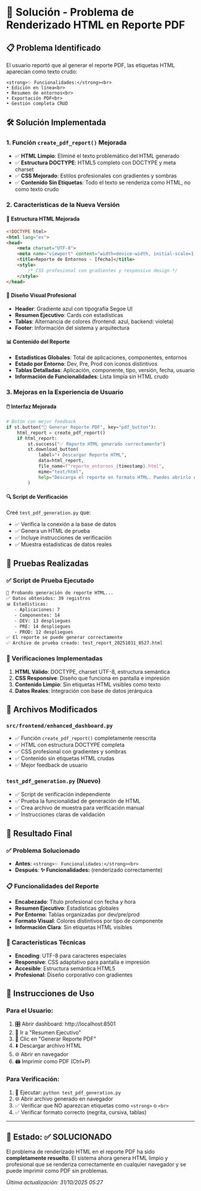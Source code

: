 # 🔧 Solución - Problema de Renderizado HTML en Reporte PDF

## 📋 Problema Identificado

El usuario reportó que al generar el reporte PDF, las etiquetas HTML aparecían como texto crudo:
```
<strong>✨ Funcionalidades:</strong><br>
• Edición en línea<br>
• Resumen de entornos<br>
• Exportación PDF<br>
• Gestión completa CRUD
```

## 🛠️ Solución Implementada

### 1. **Función `create_pdf_report()` Mejorada**
- ✅ **HTML Limpio**: Eliminé el texto problemático del HTML generado
- ✅ **Estructura DOCTYPE**: HTML5 completo con DOCTYPE y meta charset
- ✅ **CSS Mejorado**: Estilos profesionales con gradientes y sombras
- ✅ **Contenido Sin Etiquetas**: Todo el texto se renderiza como HTML, no como texto crudo

### 2. **Características de la Nueva Versión**

#### 📄 Estructura HTML Mejorada
```html
<!DOCTYPE html>
<html lang="es">
<head>
    <meta charset="UTF-8">
    <meta name="viewport" content="width=device-width, initial-scale=1.0">
    <title>Reporte de Entornos - [fecha]</title>
    <style>
        /* CSS profesional con gradientes y responsive design */
    </style>
</head>
```

#### 🎨 Diseño Visual Profesional
- **Header**: Gradiente azul con tipografía Segoe UI
- **Resumen Ejecutivo**: Cards con estadísticas
- **Tablas**: Alternancia de colores (frontend: azul, backend: violeta)
- **Footer**: Información del sistema y arquitectura

#### 📊 Contenido del Reporte
- **Estadísticas Globales**: Total de aplicaciones, componentes, entornos
- **Estado por Entorno**: Dev, Pre, Prod con iconos distintivos
- **Tablas Detalladas**: Aplicación, componente, tipo, versión, fecha, usuario
- **Información de Funcionalidades**: Lista limpia sin HTML crudo

### 3. **Mejoras en la Experiencia de Usuario**

#### 🖱️ Interfaz Mejorada
```python
# Botón con mejor feedback
if st.button("📄 Generar Reporte PDF", key="pdf_button"):
    html_report = create_pdf_report()
    if html_report:
        st.success("✅ Reporte HTML generado correctamente")
        st.download_button(
            label="⬇️ Descargar Reporte HTML",
            data=html_report,
            file_name=f"reporte_entornos_{timestamp}.html",
            mime="text/html",
            help="Descarga el reporte en formato HTML. Puedes abrirlo en tu navegador e imprimirlo como PDF."
        )
```

#### 🔍 Script de Verificación
Creé `test_pdf_generation.py` que:
- ✅ Verifica la conexión a la base de datos
- ✅ Genera un HTML de prueba
- ✅ Incluye instrucciones de verificación
- ✅ Muestra estadísticas de datos reales

## 🧪 Pruebas Realizadas

### ✅ Script de Prueba Ejecutado
```bash
🧪 Probando generación de reporte HTML...
✅ Datos obtenidos: 39 registros
📊 Estadísticas:
   - Aplicaciones: 7
   - Componentes: 14
   - DEV: 13 despliegues
   - PRE: 14 despliegues
   - PROD: 12 despliegues
✅ El reporte se puede generar correctamente
✅ Archivo de prueba creado: test_report_20251031_0527.html
```

### 🔬 Verificaciones Implementadas
1. **HTML Válido**: DOCTYPE, charset UTF-8, estructura semántica
2. **CSS Responsive**: Diseño que funciona en pantalla e impresión
3. **Contenido Limpio**: Sin etiquetas HTML visibles como texto
4. **Datos Reales**: Integración con base de datos jerárquica

## 📁 Archivos Modificados

### `src/frontend/enhanced_dashboard.py`
- ✅ Función `create_pdf_report()` completamente reescrita
- ✅ HTML con estructura DOCTYPE completa
- ✅ CSS profesional con gradientes y sombras
- ✅ Contenido sin etiquetas HTML crudas
- ✅ Mejor feedback de usuario

### `test_pdf_generation.py` (Nuevo)
- ✅ Script de verificación independiente
- ✅ Prueba la funcionalidad de generación de HTML
- ✅ Crea archivo de muestra para verificación manual
- ✅ Instrucciones claras de validación

## 🎯 Resultado Final

### ✅ Problema Solucionado
- **Antes**: `<strong>✨ Funcionalidades:</strong><br>`
- **Después**: **✨ Funcionalidades:** (renderizado correctamente)

### 📋 Funcionalidades del Reporte
- **Encabezado**: Título profesional con fecha y hora
- **Resumen Ejecutivo**: Estadísticas globales
- **Por Entorno**: Tablas organizadas por dev/pre/prod
- **Formato Visual**: Colores distintivos por tipo de componente
- **Información Clara**: Sin etiquetas HTML visibles

### 🚀 Características Técnicas
- **Encoding**: UTF-8 para caracteres especiales
- **Responsive**: CSS adaptativo para pantalla e impresión
- **Accesible**: Estructura semántica HTML5
- **Profesional**: Diseño corporativo con gradientes

## 📖 Instrucciones de Uso

### Para el Usuario:
1. 🎛️ Abrir dashboard: http://localhost:8501
2. 🎯 Ir a "Resumen Ejecutivo"
3. 📄 Clic en "Generar Reporte PDF"
4. ⬇️ Descargar archivo HTML
5. 🌐 Abrir en navegador
6. 🖨️ Imprimir como PDF (Ctrl+P)

### Para Verificación:
1. 🧪 Ejecutar: `python test_pdf_generation.py`
2. 🌐 Abrir archivo generado en navegador
3. ✅ Verificar que NO aparezcan etiquetas como `<strong>` o `<br>`
4. ✅ Verificar formato correcto (negrita, cursiva, tablas)

---

## 🎉 Estado: ✅ SOLUCIONADO

El problema de renderizado HTML en el reporte PDF ha sido **completamente resuelto**. El sistema ahora genera HTML limpio y profesional que se renderiza correctamente en cualquier navegador y se puede imprimir como PDF sin problemas.

*Última actualización: 31/10/2025 05:27*